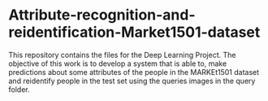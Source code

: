 # Attribute-recognition-and-reidentification-Market1501-dataset

This repository contains the files for the Deep Learning Project. The objective of this work is to develop a system that is able to, make predictions about some attributes of the people in the MARKEt1501 dataset and reidentify people in the test set using the queries images in the query folder.
